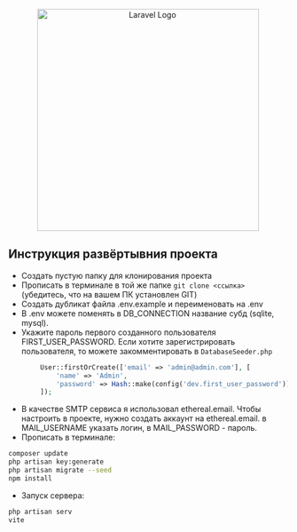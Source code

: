 <p align="center"><a href="https://laravel.com" target="_blank"><img src="https://raw.githubusercontent.com/laravel/art/master/logo-lockup/5%20SVG/2%20CMYK/1%20Full%20Color/laravel-logolockup-cmyk-red.svg" width="400" alt="Laravel Logo"></a></p>

## Инструкция развёртывния проекта


- Создать пустую папку для клонирования проекта
- Прописать в терминале в той же папке `git clone <ссылка>` (убедитесь, что на вашем ПК установлен GIT)
- Создать дубликат файла .env.example и переименовать на .env
- В .env можете поменять в DB_CONNECTION название субд (sqlite, mysql).
- Укажите пароль первого созданного пользователя FIRST_USER_PASSWORD. Если хотите зарегистрировать пользователя, то можете закомментировать в `DatabaseSeeder.php`
```` php
        User::firstOrCreate(['email' => 'admin@admin.com'], [
            'name' => 'Admin',
            'password' => Hash::make(config('dev.first_user_password')),
        ]);
````
- В качестве SMTP сервиса я использовал ethereal.email. Чтобы настроить в проекте, нужно создать аккаунт на ethereal.email. в MAIL_USERNAME указать логин, в MAIL_PASSWORD - пароль.
- Прописать в терминале:
```` bash
composer update
php artisan key:generate
php artisan migrate --seed
npm install
````
- Запуск сервера:
```` bash
php artisan serv
vite
````

